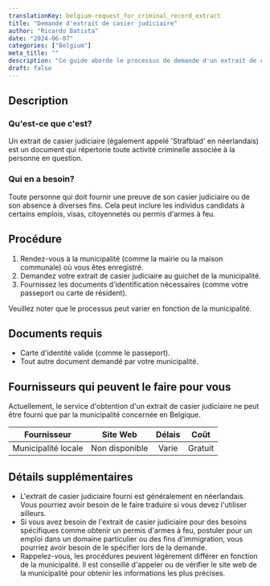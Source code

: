 ```yaml
---
translationKey: belgium-request_for_criminal_record_extract
title: "Demande d'extrait de casier judiciaire"
author: "Ricardo Batista"
date: "2024-06-07"
categories: ["Belgium"]
meta_title: ""
description: "Ce guide aborde le processus de demande d'un extrait de casier judiciaire en Belgique."
draft: false
---
```


## Description
### Qu'est-ce que c'est?
Un extrait de casier judiciaire (également appelé 'Strafblad' en néerlandais) est un document qui répertorie toute activité criminelle associée à la personne en question.

### Qui en a besoin?
Toute personne qui doit fournir une preuve de son casier judiciaire ou de son absence à diverses fins. Cela peut inclure les individus candidats à certains emplois, visas, citoyennetés ou permis d'armes à feu.

## Procédure

1. Rendez-vous à la municipalité (comme la mairie ou la maison communale) où vous êtes enregistré.
2. Demandez votre extrait de casier judiciaire au guichet de la municipalité.
3. Fournissez les documents d'identification nécessaires (comme votre passeport ou carte de résident).

Veuillez noter que le processus peut varier en fonction de la municipalité.

## Documents requis

- Carte d'identité valide (comme le passeport).
- Tout autre document demandé par votre municipalité.

## Fournisseurs qui peuvent le faire pour vous

Actuellement, le service d'obtention d'un extrait de casier judiciaire ne peut être fourni que par la municipalité concernée en Belgique.

| Fournisseur     |     Site Web    |     Délais       |       Coût      |
| --------------- | --------------- |  :-------------: | :-------------: |
| Municipalité locale |  Non disponible |   Varie         |     Gratuit    |

## Détails supplémentaires

- L'extrait de casier judiciaire fourni est généralement en néerlandais. Vous pourriez avoir besoin de le faire traduire si vous devez l'utiliser ailleurs.
- Si vous avez besoin de l'extrait de casier judiciaire pour des besoins spécifiques comme obtenir un permis d'armes à feu, postuler pour un emploi dans un domaine particulier ou des fins d'immigration, vous pourriez avoir besoin de le spécifier lors de la demande.
- Rappelez-vous, les procédures peuvent légèrement différer en fonction de la municipalité. Il est conseillé d'appeler ou de vérifier le site web de la municipalité pour obtenir les informations les plus précises.